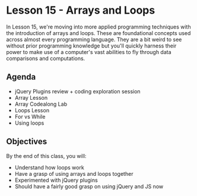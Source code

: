 # Lesson 15 - Arrays and Loops

In Lesson 15, we're moving into more applied programming techniques with the introduction of arrays and loops. These are foundational concepts used across almost every programming language. They are a bit weird to see without prior programming knowledge but you'll quickly harness their power to make use of a computer's vast abilities to fly through data comparisons and computations.

## Agenda

* jQuery Plugins review + coding exploration session
* Array Lesson
* Array Codealong Lab
* Loops Lesson
* For vs While
* Using loops

## Objectives

By the end of this class, you will:

* Understand how loops work
* Have a grasp of using arrays and loops together
* Experimented with jQuery plugins
* Should have a fairly good grasp on using jQuery and JS now
